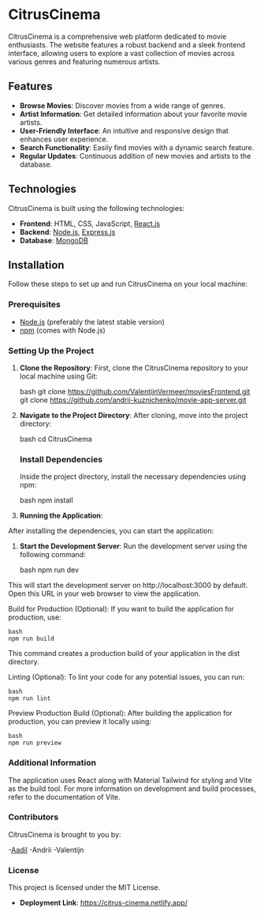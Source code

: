 # CitrusCinema

CitrusCinema is a comprehensive web platform dedicated to movie enthusiasts. The website features a robust backend and a sleek frontend interface, allowing users to explore a vast collection of movies across various genres and featuring numerous artists.

## Features

- **Browse Movies**: Discover movies from a wide range of genres.
- **Artist Information**: Get detailed information about your favorite movie artists.
- **User-Friendly Interface**: An intuitive and responsive design that enhances user experience.
- **Search Functionality**: Easily find movies with a dynamic search feature.
- **Regular Updates**: Continuous addition of new movies and artists to the database.

## Technologies

CitrusCinema is built using the following technologies:

- **Frontend**: HTML, CSS, JavaScript, [React.js](https://reactjs.org/)
- **Backend**: [Node.js](https://nodejs.org/), [Express.js](https://expressjs.com/)
- **Database**: [MongoDB](https://www.mongodb.com/)

## Installation

Follow these steps to set up and run CitrusCinema on your local machine:

### Prerequisites

- [Node.js](https://nodejs.org/en/download/) (preferably the latest stable version)
- [npm](https://www.npmjs.com/get-npm) (comes with Node.js)

### Setting Up the Project

1. **Clone the Repository**:
   First, clone the CitrusCinema repository to your local machine using Git:

   bash
   git clone https://github.com/ValentijnVermeer/moviesFrontend.git
   git clone https://github.com/andrii-kuznichenko/movie-app-server.git

2. **Navigate to the Project Directory**:
   After cloning, move into the project directory:

   bash
   cd CitrusCinema

   ### Install Dependencies

   Inside the project directory, install the necessary dependencies using npm:

   bash
   npm install

3. **Running the Application**:

After installing the dependencies, you can start the application:

1. **Start the Development Server**:
   Run the development server using the following command:

   bash
   npm run dev

This will start the development server on http://localhost:3000 by default. Open this URL in your web browser to view the application.

Build for Production (Optional):
If you want to build the application for production, use:

    bash
    npm run build

This command creates a production build of your application in the dist directory.

Linting (Optional):
To lint your code for any potential issues, you can run:

    bash
    npm run lint

Preview Production Build (Optional):
After building the application for production, you can preview it locally using:

    bash
    npm run preview

### Additional Information

The application uses React along with Material Tailwind for styling and Vite as the build tool.
For more information on development and build processes, refer to the documentation of Vite.

### Contributors

CitrusCinema is brought to you by:

-[Aadil](https://www.linkedin.com/in/aadil-chattha/)
-Andrii
-Valentijn

### License

This project is licensed under the MIT License.
- **Deployment Link**: https://citrus-cinema.netlify.app/
